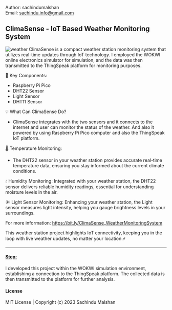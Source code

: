 Author: sachindumalshan <br>
Email: sachindu.info@gmail.com

<h2>ClimaSense - IoT Based Weather Monitoring System</h2>

![weather](https://github.com/sachindumalshan/ClimaSense/assets/73152414/140de051-18ba-4547-81ef-1449b782924f)
ClimaSense is a compact weather station monitoring system that utilizes real-time updates through IoT technology. I employed the WOKWI online electronics simulator for simulation, and the data was then transmitted to the ThingSpeak platform for monitoring purposes.

🧩 Key Components:
- Raspberry Pi Pico
- DHT22 Sensor
- Light Sensor
- DHT11 Sensor

💡 What Can ClimaSense Do?
- ClimaSense integrates with the two sensors and it connects to the internet and user can monitor the status of the weather. And also it powered by using Raspberry Pi Pico computer and also the ThingSpeak IoT platform.

🌡️ Temperature Monitoring:
- The DHT22 sensor in your weather station provides accurate real-time temperature data, ensuring you stay informed about the current climate conditions.

💧 Humidity Monitoring:
Integrated with your weather station, the DHT22 sensor delivers reliable humidity readings, essential for understanding moisture levels in the air.

☀️ Light Sensor Monitoring:
Enhancing your weather station, the Light sensor measures light intensity, helping you gauge brightness levels in your surroundings.<be>

For more information: https://bit.ly/ClimaSense_WeatherMonitoringSystem

This weather station project highlights IoT connectivity, keeping you in the loop with live weather updates, no matter your location.⚡
<hr>

<h4><u>Step:</u></h4>
I developed this project within the WOKWI simulation environment, establishing a connection to the ThingSpeak platform. The collected data is then transmitted to the platform for further analysis.

<h4>License</h4>
MIT License | Copyright (c) 2023 Sachindu Malshan
